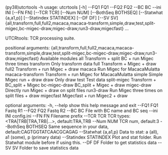 (py38)utcrtools -h
usage: utcrtools [-h] --FQ1 FQ1 --FQ2 FQ2 --BC BC --ini INI [--FN FN] [--TCR TCR] [--Num NUM] [--BothSeq BOTHSEQ] [--Statwhat {a,a1,p}] [--Statindex STATINDEX] [--DF DF] [--SV SV]
                 {all,transform,full,full2,macaca,macaca-transform,simple,draw,test,split-migec,bc-migec-draw,migec-draw,run3-draw,migecfast} ...

UTCRtools: TCR processing suite.

positional arguments:
  {all,transform,full,full2,macaca,macaca-transform,simple,draw,test,split-migec,bc-migec-draw,migec-draw,run3-draw,migecfast}
                        Available modules
    all                 Transform + split BC + run Migec three times
    transform           Only transform data
    full                Transform + Migec + draw
    full2               Transform + run Migec + draw
    macaca              Run Migec for MacacaMulatta
    macaca-transform    Transform + run Migec for MacacaMulatta
    simple              Simple Migec run + draw
    draw                Only draw
    test                Test data
    split-migec         Transform + BC_split + Migec
    bc-migec-draw       BC_split + Migec + draw
    migec-draw          Directly run Migec + draw on split files
    run3-draw           Run Migec three times on split files + draw
    migecfast           Migecfast + run Migec2 + draw

optional arguments:
  -h, --help            show this help message and exit
  --FQ1 FQ1             Fastq R1
  --FQ2 FQ2             Fastq R2
  --BC BC               File with BC name and BC seq
  --ini INI             config.ini
  --FN FN               Filename prefix
  --TCR TCR             TCR types:<TRA|TRB|TRA,TRB|...>, default:TRA,TRB
  --Num NUM             TCR num, default:3
  --BothSeq BOTHSEQ     Same sequence in your data, default:CAGTGGTATCAACGCAGAG
  --Statwhat {a,a1,p}   Data to stat: a (all), a1 (some), p (primary data)
  --Statindex STATINDEX
                        Plot and stat folder. Run Statwhat module before if using this.
  --DF DF               Folder to get statistics data
  --SV SV               Folder to save statistics data
